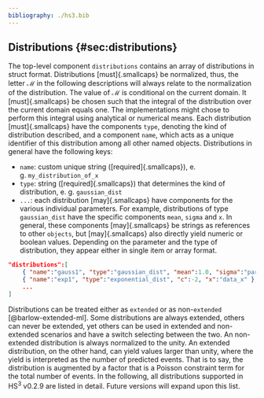 ```yaml
---
bibliography: ./hs3.bib
---
```



## Distributions {#sec:distributions} 
The top-level component `distributions` contains an array of distributions in struct format. Distributions [must]{.smallcaps} be normalized, thus, the letter $\ensuremath{\mathcal{M}}$ in the following descriptions will always relate to the normalization of the distribution. The value of $\ensuremath{\mathcal{M}}$ is conditional on the current domain. It [must]{.smallcaps} be chosen such that the integral of the distribution over the current domain equals one. The implementations might chose to perform this integral using analytical or numerical means. 
Each distribution [must]{.smallcaps} have the components `type`, denoting the kind of distribution described, and a component `name`, which acts as a unique identifier of this distribution among all other named objects. Distributions in general have the following keys: 
-   `name`: custom unique string ([required]{.smallcaps}), e.     g.&nbsp;`my_distribution_of_x` 
-   `type`: string ([required]{.smallcaps}) that determines the kind of     distribution, e. g.&nbsp;`gaussian_dist` 
-   `...`: each distribution [may]{.smallcaps} have components for the     various individual parameters. For example, distributions of type     `gaussian_dist` have the specific components `mean`, `sigma` and     `x`. In general, these components [may]{.smallcaps} be strings as     references to other `objects`, but [may]{.smallcaps} also directly     yield numeric or boolean values. Depending on the parameter and the     type of distribution, they appear either in single item or array     format. 

```json title="Example: Distributions"
"distributions":[
	{ "name":"gauss1", "type":"gaussian_dist", "mean":1.0, "sigma":"param_sigma", "x":"param_x" }, 
	{ "name":"exp1", "type":"exponential_dist", "c":-2, "x":"data_x" }, 
	... 
] 
```

Distributions can be treated either as `extended` or as non-`extended` [@barlow-extended-ml]. Some distributions are always extended, others can never be extended, yet others can be used in extended and non-extended scenarios and have a switch selecting between the two. An non-extended distribution is always normalized to the unity. An extended distribution, on the other hand, can yield values larger than unity, where the yield is interpreted as the number of predicted events. That is to say, the distribution is augmented by a factor that is a Poisson constraint term for the total number of events. 
In the following, all distributions supported in HS<sup>3</sup> v0.2.9 are listed in detail. Future versions will expand upon this list. 
